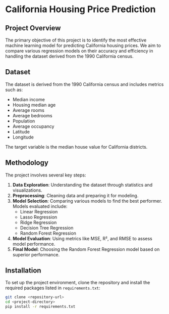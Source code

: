 # California Housing Price Prediction

## Project Overview
The primary objective of this project is to identify the most effective machine learning model for predicting California housing prices. We aim to compare various regression models on their accuracy and efficiency in handling the dataset derived from the 1990 California census.

## Dataset

The dataset is derived from the 1990 California census and includes metrics such as:

- Median income
- Housing median age
- Average rooms
- Average bedrooms
- Population
- Average occupancy
- Latitude
- Longitude

The target variable is the median house value for California districts.

## Methodology

The project involves several key steps:

1. **Data Exploration**: Understanding the dataset through statistics and visualizations.
2. **Preprocessing**: Cleaning data and preparing it for modeling.
3. **Model Selection**: Comparing various models to find the best performer. Models evaluated include:
   - Linear Regression
   - Lasso Regression
   - Ridge Regression
   - Decision Tree Regression
   - Random Forest Regression
4. **Model Evaluation**: Using metrics like MSE, R², and RMSE to assess model performance.
5. **Final Model**: Choosing the Random Forest Regression model based on superior performance.

## Installation

To set up the project environment, clone the repository and install the required packages listed in `requirements.txt`:

```bash
git clone <repository-url>
cd <project-directory>
pip install -r requirements.txt
